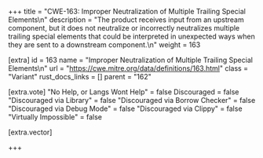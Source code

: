+++
title = "CWE-163: Improper Neutralization of Multiple Trailing Special Elements\n"
description = "The product receives input from an upstream component, but it does not neutralize or incorrectly neutralizes multiple trailing special elements that could be interpreted in unexpected ways when they are sent to a downstream component.\n"
weight = 163

[extra]
id = 163
name = "Improper Neutralization of Multiple Trailing Special Elements\n"
url = "https://cwe.mitre.org/data/definitions/163.html"
class = "Variant"
rust_docs_links = []
parent = "162"

[extra.vote]
"No Help, or Langs Wont Help" = false
Discouraged = false
"Discouraged via Library" = false
"Discouraged via Borrow Checker" = false
"Discouraged via Debug Mode" = false
"Discouraged via Clippy" = false
"Virtually Impossible" = false

[extra.vector]

+++
